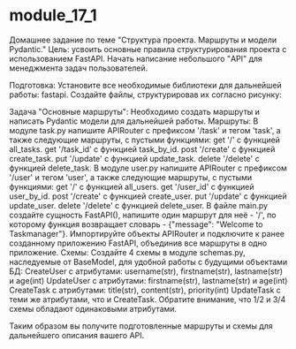 # module_17_1
 Домашнее задание по теме "Структура проекта. Маршруты и модели Pydantic."
Цель: усвоить основные правила структурирования проекта с использованием FastAPI. Начать написание небольшого "API" для менеджмента задач пользователей.

Подготовка:
Установите все необходимые библиотеки для дальнейшей работы: fastapi.
Создайте файлы, структурировав их согласно рисунку:

Задача "Основные маршруты":
Необходимо создать маршруты и написать Pydantic модели для дальнейшей работы.
Маршруты:
В модуле task.py напишите APIRouter с префиксом '/task' и тегом 'task', а также следующие маршруты, с пустыми функциями:
get '/' с функцией all_tasks.
get '/task_id' с функцией task_by_id.
post '/create' с функцией create_task.
put '/update' с функцией update_task.
delete '/delete' с функцией delete_task.
В модуле user.py напишите APIRouter с префиксом '/user' и тегом 'user', а также следующие маршруты, с пустыми функциями:
get '/' с функцией all_users.
get '/user_id' с функцией user_by_id.
post '/create' с функцией create_user.
put '/update' с функцией update_user.
delete '/delete' с функцией delete_user.
В файле main.py создайте сущность FastAPI(), напишите один маршрут для неё - '/', по которому функция возвращает словарь - {"message": "Welcome to Taskmanager"}.
Импортируйте объекты APIRouter и подключите к ранее созданному приложению FastAPI, объединив все маршруты в одно приложение.
Схемы:
Создайте 4 схемы в модуле schemas.py, наследуемые от BaseModel, для удобной работы с будущими объектами БД:
CreateUser с атрибутами: username(str), firstname(str), lastname(str) и age(int)
UpdateUser с атрибутами: firstname(str), lastname(str) и age(int)
CreateTask с атрибутами: title(str), content(str), priority(int)
UpdateTask с теми же атрибутами, что и CreateTask.
Обратите внимание, что 1/2 и 3/4 схемы обладают одинаковыми атрибутами.

Таким образом вы получите подготовленные маршруты и схемы для дальнейшего описания вашего API.
